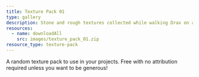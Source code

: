 ```yaml
---
title: Texture Pack 01
type: gallery
description: Stone and rough textures collected while walking Drax on a overcast day.
resources:
  - name: downloadAll
    src: images/texture_pack_01.zip
resource_type: texture-pack
---
```

A random texture pack to use in your projects. Free with no attribution required unless you want to be generous!